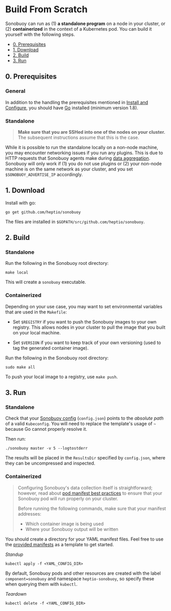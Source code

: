 # Build From Scratch

Sonobuoy can run as (1) **a standalone program** on a node in your cluster, or (2) **containerized** in the context of a Kubernetes pod. You can build it yourself with the following steps.

* [0. Prerequisites][0]
* [1. Download][1]
* [2. Build][2]
* [3. Run][3]

## 0. Prerequisites

### General
In addition to the handling the prerequisites mentioned in [Install and Configure][4], you should have [Go][5] installed (minimum version 1.8).

### Standalone
> **Make sure that you are SSHed into one of the nodes on your cluster.** The subsequent instructions assume that this is the case.

While it is possible to run the standalone locally on a non-node machine, you may encounter networking issues if you run any plugins. This is due to HTTP requests that Sonobuoy agents make during [data aggregation][6]. Sonobuoy will only work if (1) you do not use plugins or (2) your non-node machine is on the same network as your cluster, and you set `$SONOBUOY_ADVERTISE_IP` accordingly.

## 1. Download

Install with go:
```
go get github.com/heptio/sonobuoy
```
The files are installed in `$GOPATH/src/github.com/heptio/sonobuoy`.

## 2. Build

### Standalone
Run the following in the Sonobuoy root directory:
```
make local
```
This will create a `sonobuoy` executable.
### Containerized
Depending on your use case, you may want to set environmental variables that are used in the `Makefile`:
* Set `$REGISTRY` if you want to push the Sonobuoy images to your own registry. This allows nodes in your cluster to pull the image that you built on your local machine.

* Set `$VERSION` if you want to keep track of your own versioning (used to tag the generated container image).

Run the following in the Sonobuoy root directory:
```
sudo make all
```

To push your local image to a registry, use `make push`.

## 3. Run

### Standalone
Check that your [Sonobuoy config][7] (`config.json`) points to the *absolute path* of a valid `Kubeconfig`. You will need to replace the template's usage of `~` because Go cannot properly resolve it.

Then run:
```
./sonobuoy master -v 5 --logtostderr
```
The results will be placed in the `ResultsDir` specified by `config.json`, where they can be uncompressed and inspected.

### Containerized

>Configuring Sonobuoy's data collection itself is straightforward; however, read about [pod manifest best practices](configuration.md#considerations) to ensure that your Sonobuoy pod will run properly on your cluster.
>
> Before running the following commands, make sure that your manifest addresses:
> * Which container image is being used
> * Where your Sonobuoy output will be written

You should create a directory for your YAML manifest files. Feel free to use the [provided manifests][8] as a template to get started.

*Standup*
```
kubectl apply -f <YAML_CONFIG_DIR>
```

By default, Sonobuoy pods and other resources are created with the label `component=sonobuoy` and namespace `heptio-sonobuoy`, so specify these when querying them with `kubectl`.

*Teardown*
```
kubectl delete -f <YAML_CONFIG_DIR>
```

[0]: #0-prerequisites
[1]: #1-download
[2]: #2-build
[3]: #3-run
[4]: ../README.md#0-prerequisites
[5]: https://golang.org/doc/install
[6]: /docs/plugins.md#overview
[7]: configuration.md#sonobuoy-config
[8]: /examples/quickstart
